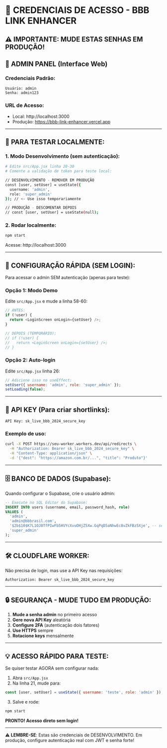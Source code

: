 # 🔐 CREDENCIAIS DE ACESSO - BBB LINK ENHANCER

## ⚠️ IMPORTANTE: MUDE ESTAS SENHAS EM PRODUÇÃO!

## 📱 ADMIN PANEL (Interface Web)

### Credenciais Padrão:
```
Usuário: admin
Senha: admin123
```

### URL de Acesso:
- Local: http://localhost:3000
- Produção: https://bbb-link-enhancer.vercel.app

---

## 🔧 PARA TESTAR LOCALMENTE:

### 1. Modo Desenvolvimento (sem autenticação):
```bash
# Edite src/App.jsx linha 20-30
# Comente a validação de token para teste local:

// DESENVOLVIMENTO - REMOVER EM PRODUÇÃO
const [user, setUser] = useState({
  username: 'admin',
  role: 'super_admin'
}); // <- Use isso temporariamente

// PRODUÇÃO - DESCOMENTAR DEPOIS
// const [user, setUser] = useState(null);
```

### 2. Rodar localmente:
```bash
npm start
```
Acesse: http://localhost:3000

---

## 🚀 CONFIGURAÇÃO RÁPIDA (SEM LOGIN):

Para acessar o admin SEM autenticação (apenas para teste):

### Opção 1: Modo Demo
Edite `src/App.jsx` e mude a linha 58-60:
```javascript
// ANTES:
if (!user) {
  return <LoginScreen onLogin={setUser} />;
}

// DEPOIS (TEMPORÁRIO):
// if (!user) {
//   return <LoginScreen onLogin={setUser} />;
// }
```

### Opção 2: Auto-login
Edite `src/App.jsx` linha 26:
```javascript
// Adicione isso no useEffect:
setUser({ username: 'admin', role: 'super_admin' });
setLoading(false);
```

---

## 🔑 API KEY (Para criar shortlinks):

```
API Key: sk_live_bbb_2024_secure_key
```

### Exemplo de uso:
```bash
curl -X POST https://seu-worker.workers.dev/api/redirects \
  -H "Authorization: Bearer sk_live_bbb_2024_secure_key" \
  -H "Content-Type: application/json" \
  -d '{"dest": "https://amazon.com.br/...", "title": "Produto"}'
```

---

## 🗄️ BANCO DE DADOS (Supabase):

Quando configurar o Supabase, crie o usuário admin:

```sql
-- Execute no SQL Editor do Supabase:
INSERT INTO users (username, email, password_hash, role)
VALUES (
  'admin',
  'admin@bbbrasil.com',
  '$2b$10$K7L1OJ0TfPIwFb5HVYcXvuOHjZ5Xw.GqPqD5aNhwEc8vZkFBz5Xje', -- senha: admin123
  'super_admin'
);
```

---

## 🛠️ CLOUDFLARE WORKER:

Não precisa de login, mas use a API Key nas requisições:
```
Authorization: Bearer sk_live_bbb_2024_secure_key
```

---

## 🔒 SEGURANÇA - MUDE TUDO EM PRODUÇÃO:

1. **Mude a senha admin** no primeiro acesso
2. **Gere nova API Key** aleatória
3. **Configure 2FA** (autenticação dois fatores)
4. **Use HTTPS** sempre
5. **Rotacione keys** mensalmente

---

## 💡 ACESSO RÁPIDO PARA TESTE:

Se quiser testar AGORA sem configurar nada:

1. Abra `src/App.jsx`
2. Na linha 21, mude para:
```javascript
const [user, setUser] = useState({ username: 'teste', role: 'admin' });
```
3. Salve e rode:
```bash
npm start
```

**PRONTO! Acesso direto sem login!**

---

⚠️ **LEMBRE-SE**: Estas são credenciais de DESENVOLVIMENTO.
Em produção, configure autenticação real com JWT e senha forte!
